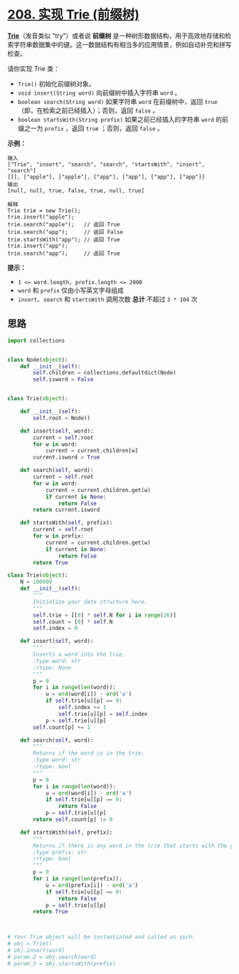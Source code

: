 # [208. 实现 Trie (前缀树)](https://leetcode-cn.com/problems/implement-trie-prefix-tree/)

**[Trie](https://baike.baidu.com/item/字典树/9825209?fr=aladdin)**（发音类似 "try"）或者说 **前缀树** 是一种树形数据结构，用于高效地存储和检索字符串数据集中的键。这一数据结构有相当多的应用情景，例如自动补完和拼写检查。

请你实现 Trie 类：

- `Trie()` 初始化前缀树对象。
- `void insert(String word)` 向前缀树中插入字符串 `word` 。
- `boolean search(String word)` 如果字符串 `word` 在前缀树中，返回 `true`（即，在检索之前已经插入）；否则，返回 `false` 。
- `boolean startsWith(String prefix)` 如果之前已经插入的字符串 `word` 的前缀之一为 `prefix` ，返回 `true` ；否则，返回 `false` 。

 

**示例：**

```
输入
["Trie", "insert", "search", "search", "startsWith", "insert", "search"]
[[], ["apple"], ["apple"], ["app"], ["app"], ["app"], ["app"]]
输出
[null, null, true, false, true, null, true]

解释
Trie trie = new Trie();
trie.insert("apple");
trie.search("apple");   // 返回 True
trie.search("app");     // 返回 False
trie.startsWith("app"); // 返回 True
trie.insert("app");
trie.search("app");     // 返回 True
```

 

**提示：**

- `1 <= word.length, prefix.length <= 2000`
- `word` 和 `prefix` 仅由小写英文字母组成
- `insert`、`search` 和 `startsWith` 调用次数 **总计** 不超过 `3 * 104` 次

## 思路

```python
import collections


class Node(object):
    def __init__(self):
        self.children = collections.defaultdict(Node)
        self.isword = False


class Trie(object):

    def __init__(self):
        self.root = Node()

    def insert(self, word):
        current = self.root
        for w in word:
            current = current.children[w]
        current.isword = True

    def search(self, word):
        current = self.root
        for w in word:
            current = current.children.get(w)
            if current is None:
                return False
        return current.isword

    def startsWith(self, prefix):
        current = self.root
        for w in prefix:
            current = current.children.get(w)
            if current is None:
                return False
        return True

```





```python
class Trie(object):
    N = 100009
    def __init__(self):
        """
        Initialize your data structure here.
        """
        self.trie = [[0] * self.N for i in range(26)]
        self.count = [0] * self.N
        self.index = 0

    def insert(self, word):
        """
        Inserts a word into the trie.
        :type word: str
        :rtype: None
        """
        p = 0
        for i in range(len(word)):
            u = ord(word[i]) - ord('a')
            if self.trie[u][p] == 0:
                self.index += 1
                self.trie[u][p] = self.index
            p = self.trie[u][p]
        self.count[p] += 1

    def search(self, word):
        """
        Returns if the word is in the trie.
        :type word: str
        :rtype: bool
        """
        p = 0
        for i in range(len(word)):
            u = ord(word[i]) - ord('a')
            if self.trie[u][p] == 0:
                return False
            p = self.trie[u][p]
        return self.count[p] != 0

    def startsWith(self, prefix):
        """
        Returns if there is any word in the trie that starts with the given prefix.
        :type prefix: str
        :rtype: bool
        """
        p = 0
        for i in range(len(prefix)):
            u = ord(prefix[i]) - ord('a')
            if self.trie[u][p] == 0:
                return False
            p = self.trie[u][p]
        return True



# Your Trie object will be instantiated and called as such:
# obj = Trie()
# obj.insert(word)
# param_2 = obj.search(word)
# param_3 = obj.startsWith(prefix)
```

